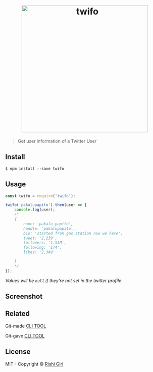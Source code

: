 <h1 align="center">
  <a href="https://www.npmjs.com/package/twifo"><img src="http://rishigiri.com/github/twifo.png" alt="twifo" width="400"></a>
  <br>
</h1>


> Get user information of a Twitter User


## Install

```
$ npm install --save twifo
```

## Usage

```js
const twifo = require('twifo');

twifo('pakalupapito').then(user => {
	console.log(user);
	/*
	{
		name: 'pakalu papito',
		handle: 'pakalupapito',
		bio: 'started from gas station now we here',
		tweet: '2,239',
		followers: '1.51M',
		following: '174',
		likes: '2,349'

	}
	*/
});
```

*Values will be `null` if they're not set in the twitter profile.*

## Screenshot

<!--
<h1 align="center">
  <img src="http://rishigiri.com/github/instashot.png" alt="Instavim" width=""></a>
</h1>
-->

## Related

Git-made [ CLI TOOL ](https://github.com/CodeDotJS/git-made)

Git-gave [ CLI TOOL ](https://github.com/CodeDotJS/git-gave)

## License

MIT - Copyright &copy; [Rishi Giri](http://rishigiri.com)
